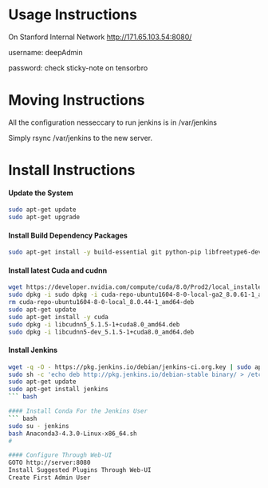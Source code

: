 # Usage Instructions
On Stanford Internal Network http://171.65.103.54:8080/

username: deepAdmin

password: check sticky-note on tensorbro 

# Moving Instructions
All the configuration nesseccary to run jenkins is in /var/jenkins

Simply rsync /var/jenkins to the new server.

# Install Instructions
#### Update the System
``` bash
sudo apt-get update
sudo apt-get upgrade
```
#### Install Build Dependency Packages
``` bash
sudo apt-get install -y build-essential git python-pip libfreetype6-dev libxft-dev libncurses-dev libopenblas-dev gfortran python-matplotlib libblas-dev liblapack-dev libatlas-base-dev python-dev python-pydot linux-headers-generic linux-image-extra-virtual unzip python-numpy swig python-pandas python-sklearn unzip wget pkg-config zip g++ zlib1g-dev libcurl3-dev
```

#### Install latest Cuda and cudnn
``` bash 
wget https://developer.nvidia.com/compute/cuda/8.0/Prod2/local_installers/cuda-repo-ubuntu1604-8-0-local-ga2_8.0.61-1_amd64-deb
sudo dpkg -i sudo dpkg -i cuda-repo-ubuntu1604-8-0-local-ga2_8.0.61-1_amd64-deb
rm cuda-repo-ubuntu1604-8-0-local_8.0.44-1_amd64-deb
sudo apt-get update
sudo apt-get install -y cuda
sudo dpkg -i libcudnn5_5.1.5-1+cuda8.0_amd64.deb
sudo dpkg -i libcudnn5-dev_5.1.5-1+cuda8.0_amd64.deb
```

#### Install Jenkins
``` bash
wget -q -O - https://pkg.jenkins.io/debian/jenkins-ci.org.key | sudo apt-key add -
sudo sh -c 'echo deb http://pkg.jenkins.io/debian-stable binary/ > /etc/apt/sources.list.d/jenkins.list'
sudo apt-get update
sudo apt-get install jenkins
``` bash

#### Install Conda For the Jenkins User
``` bash
sudo su - jenkins
bash Anaconda3-4.3.0-Linux-x86_64.sh
# 

#### Configure Through Web-UI
GOTO http://server:8080
Install Suggested Plugins Through Web-UI
Create First Admin User
